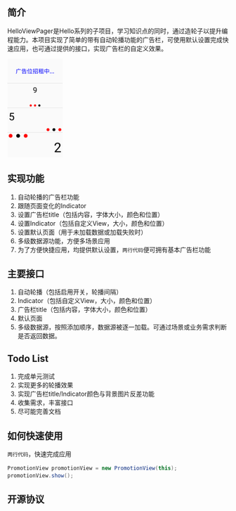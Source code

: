 ## 简介
HelloViewPager是Hello系列的子项目，学习知识点的同时，通过造轮子以提升编程能力。本项目实现了简单的带有自动轮播功能的广告栏，可使用默认设置完成快速应用，也可通过提供的接口，实现广告栏的自定义效果。

<img width="25%" height="25%" src="https://github.com/morening/HelloViewPager/blob/master/snapshot/intro.png" />


## 实现功能
1. 自动轮播的广告栏功能
2. 跟随页面变化的Indicator
3. 设置广告栏title（包括内容，字体大小，颜色和位置）
4. 设置Indicator（包括自定义View，大小，颜色和位置）
5. 设置默认页面（用于未加载数据或加载失败时）
6. 多级数据源功能，方便多场景应用
7. 为了方便快捷应用，均提供默认设置，`两行代码`便可拥有基本广告栏功能

## 主要接口
1. 自动轮播（包括启用开关，轮播间隔）
2. Indicator（包括自定义View，大小，颜色和位置）
3. 广告栏title（包括内容，字体大小，颜色和位置）
4. 默认页面
5. 多级数据源，按照添加顺序，数据源被逐一加载。可通过场景或业务需求判断是否返回数据。

## Todo List
1. 完成单元测试
2. 实现更多的轮播效果
3. 实现广告栏title/Indicator颜色与背景图片反差功能
4. 收集需求，丰富接口
5. 尽可能完善文档

## 如何快速使用
`两行代码`，快速完成应用
```Java
PromotionView promotionView = new PromotionView(this);
promotionView.show();
```

## 开源协议
